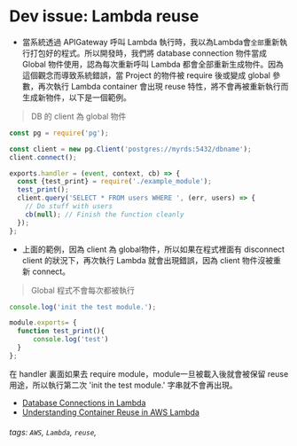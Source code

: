 # Dev issue: Lambda reuse 

- 當系統透過 APIGateway 呼叫 Lambda 執行時，我以為Lambda會`全部`重新執行打包好的程式。所以開發時，我們將 database connection 物件當成 Global 物件使用，認為每次重新呼叫 Lambda 都會全部重新生成物件。因為這個觀念而導致系統錯誤，當 Project 的物件被 require 後或變成 global 參數，再次執行 Lambda container 會出現 reuse 特性，將不會再被重新執行而生成新物件，以下是一個範例。

> DB 的 client 為 global 物件

```javascript
const pg = require('pg');

const client = new pg.Client('postgres://myrds:5432/dbname');  
client.connect();

exports.handler = (event, context, cb) => {  
  const {test_print} = require('./example_module');
  test_print();
  client.query('SELECT * FROM users WHERE ', (err, users) => {
    // Do stuff with users
    cb(null); // Finish the function cleanly
  });
};
```
- 上面的範例，因為 client 為 global物件，所以如果在程式裡面有 disconnect client 的狀況下，再次執行 Lambda 就會出現錯誤，因為 client 物件沒被重新 connect。

> Global 程式不會每次都被執行

```javascript
console.log('init the test module.');

module.exports= {  
  function test_print(){
      console.log('test')
  }
};
```
在 handler 裏面如果去 require module，module一旦被載入後就會被保留 reuse 用途，所以執行第二次 'init the test module.' 字串就不會再出現。



- [Database Connections in Lambda](http://blog.rowanudell.com/database-connections-in-lambda/)
- [Understanding Container Reuse in AWS Lambda](https://aws.amazon.com/tw/blogs/compute/container-reuse-in-lambda/)


###### tags: `AWS`, `Lambda`, `reuse`,